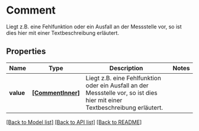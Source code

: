 # Comment

Liegt z.B. eine Fehlfunktion oder ein Ausfall an der Messstelle vor, so ist dies hier mit einer Textbeschreibung erläutert.

## Properties
Name | Type | Description | Notes
------------ | ------------- | ------------- | -------------
**value** | [**[CommentInner]**](CommentInner.md) | Liegt z.B. eine Fehlfunktion oder ein Ausfall an der Messstelle vor, so ist dies hier mit einer Textbeschreibung erläutert. | 

[[Back to Model list]](../README.md#documentation-for-models) [[Back to API list]](../README.md#documentation-for-api-endpoints) [[Back to README]](../README.md)


